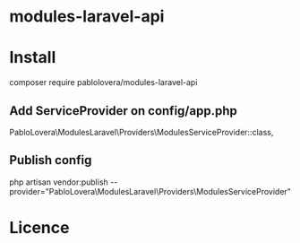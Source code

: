 # modules-laravel-api

# Install

composer require pablolovera/modules-laravel-api

## Add ServiceProvider on config/app.php

PabloLovera\ModulesLaravel\Providers\ModulesServiceProvider::class,

## Publish config

php artisan vendor:publish --provider="PabloLovera\ModulesLaravel\Providers\ModulesServiceProvider"

# Licence